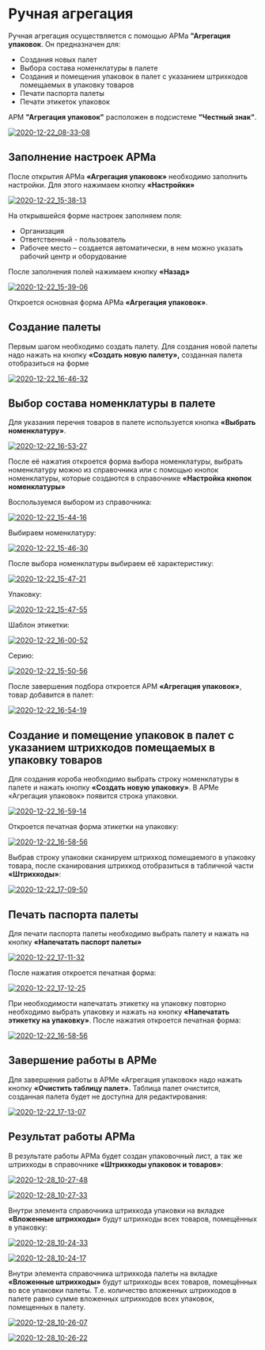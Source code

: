 # Ручная агрегация

Ручная агрегация осуществляется с помощью АРМа **"Агрегация упаковок**. Он предназначен для:

- Создания новых палет
- Выбора состава номенклатуры в палете
- Создания и помещения упаковок в палет с указанием штрихкодов помещаемых в упаковку товаров
- Печати паспорта палеты
- Печати этикеток упаковок

АРМ **"Агрегация упаковок"** расположен в подсистеме **"Честный знак"**.

[![2020-12-22_08-33-08][2020-12-22_08-33-08]][2020-12-22_08-33-08]

## Заполнение настроек АРМа

После открытия АРМа **«Агрегация упаковок»** необходимо заполнить настройки. Для этого нажимаем кнопку **«Настройки»**

[![2020-12-22_15-38-13][2020-12-22_15-38-13]][2020-12-22_15-38-13]

На открывшейся форме настроек заполняем поля:

- Организация
- Ответственный - пользователь
- Рабочее место – создается автоматически, в нем можно указать рабочий центр и оборудование

После заполнения полей нажимаем кнопку **«Назад»**

[![2020-12-22_15-39-06][2020-12-22_15-39-06]][2020-12-22_15-39-06]

Откроется основная форма АРМа **«Агрегация упаковок»**.

## Создание палеты

Первым шагом необходимо создать палету. Для создания новой палеты надо нажать на кнопку **«Создать новую палету»,** созданная палета отобразиться на форме

[![2020-12-22_16-46-32][2020-12-22_16-46-32]][2020-12-22_16-46-32]

## Выбор состава номенклатуры в палете

Для указания перечня товаров в палете используется кнопка **«Выбрать номенклатуру»**.

[![2020-12-22_16-53-27][2020-12-22_16-53-27]][2020-12-22_16-53-27]

После её нажатия откроется форма выбора номенклатуры, выбрать номенклатуру можно из справочника или с помощью кнопок номенклатуры, которые создаются в справочнике **«Настройка кнопок номенклатуры»**

Воспользуемся выбором из справочника:

[![2020-12-22_15-44-16][2020-12-22_15-44-16]][2020-12-22_15-44-16]

Выбираем номенклатуру:

[![2020-12-22_15-46-30][2020-12-22_15-46-30]][2020-12-22_15-46-30]

После выбора номенклатуры выбираем её характеристику:

[![2020-12-22_15-47-21][2020-12-22_15-47-21]][2020-12-22_15-47-21]

Упаковку:

[![2020-12-22_15-47-55][2020-12-22_15-47-55]][2020-12-22_15-47-55]

Шаблон этикетки:

[![2020-12-22_16-00-52][2020-12-22_16-00-52]][2020-12-22_16-00-52]

Серию:

[![2020-12-22_15-50-56][2020-12-22_15-50-56]][2020-12-22_15-50-56]

После завершения подбора откроется АРМ **«Агрегация упаковок»**, товар добавится в палет:

[![2020-12-22_16-54-19][2020-12-22_16-54-19]][2020-12-22_16-54-19]

## Создание и помещение упаковок в палет с указанием штрихкодов помещаемых в упаковку товаров

Для создания короба необходимо выбрать строку номенклатуры в палете и нажать кнопку **«Создать новую упаковку»**. В АРМе «Агрегация упаковок» появится строка упаковки.

[![2020-12-22_16-59-14][2020-12-22_16-59-14]][2020-12-22_16-59-14]

Откроется печатная форма этикетки на упаковку:

[![2020-12-22_16-58-56][2020-12-22_16-58-56]][2020-12-22_16-58-56]

Выбрав строку упаковки сканируем штрихкод помещаемого в упаковку товара, после сканирования штрихкод отобразиться в табличной части **«Штрихкоды»**:

[![2020-12-22_17-09-50][2020-12-22_17-09-50]][2020-12-22_17-09-50]

## Печать паспорта палеты

Для печати паспорта палеты необходимо выбрать палету и нажать на кнопку **«Напечатать паспорт палеты»**

[![2020-12-22_17-11-32][2020-12-22_17-11-32]][2020-12-22_17-11-32]

После нажатия откроется печатная форма:

[![2020-12-22_17-12-25][2020-12-22_17-12-25]][2020-12-22_17-12-25]

При необходимости напечатать этикетку на упаковку повторно необходимо выбрать упаковку и нажать на кнопку **«Напечатать этикетку на упаковку»**. После нажатия откроется печатная форма:

[![2020-12-22_16-58-56][2020-12-22_16-58-56]][2020-12-22_16-58-56]

## Завершение работы в АРМе

Для завершения работы в АРМе «Агрегация упаковок» надо нажать кнопку **«Очистить таблицу палет».** Таблица палет очистится, созданная палета будет не доступна для редактирования:

[![2020-12-22_17-13-07][2020-12-22_17-13-07]][2020-12-22_17-13-07]

## Результат работы АРМа

В результате работы АРМа будет создан упаковочный лист, а так же штрихкоды в справочнике **«Штрихкоды упаковок и товаров»**:

[![2020-12-28_10-27-48][2020-12-28_10-27-48]][2020-12-28_10-27-48]

[![2020-12-28_10-27-33][2020-12-28_10-27-33]][2020-12-28_10-27-33]

Внутри элемента справочника штрихкода упаковки на вкладке **«Вложенные штрихкоды»** будут штрихкоды всех товаров, помещённых в упаковку:

[![2020-12-28_10-24-33][2020-12-28_10-24-33]][2020-12-28_10-24-33]

[![2020-12-28_10-24-17][2020-12-28_10-24-17]][2020-12-28_10-24-17]

Внутри элемента справочника штрихкода палеты на вкладке **«Вложенные штрихкоды»** будут штрихкоды всех товаров, помещённых во все упаковки палеты. Т.е. количество вложенных штрихкодов в палете равно сумме вложенных штрихкодов всех упаковок, помещенных в палету.

[![2020-12-28_10-26-07][2020-12-28_10-26-07]][2020-12-28_10-26-07]

[![2020-12-28_10-26-22][2020-12-28_10-26-22]][2020-12-28_10-26-22]

[2020-12-22_08-33-08]: ManualAggregation.assets/2020-12-22_08-33-08.png
[2020-12-22_15-38-13]: ManualAggregation.assets/2020-12-22_15-38-13.png
[2020-12-22_15-39-06]: ManualAggregation.assets/2020-12-22_15-39-06.png
[2020-12-22_16-46-32]: ManualAggregation.assets/2020-12-22_16-46-32.png
[2020-12-22_16-53-27]: ManualAggregation.assets/2020-12-22_16-53-27.png
[2020-12-22_15-44-16]: ManualAggregation.assets/2020-12-22_15-44-16.png
[2020-12-22_15-46-30]: ManualAggregation.assets/2020-12-22_15-46-30.png
[2020-12-22_15-47-21]: ManualAggregation.assets/2020-12-22_15-47-21.png
[2020-12-22_15-47-55]: ManualAggregation.assets/2020-12-22_15-47-55.png
[2020-12-22_16-00-52]: ManualAggregation.assets/2020-12-22_16-00-52.png
[2020-12-22_15-50-56]: ManualAggregation.assets/2020-12-22_15-50-56.png
[2020-12-22_16-54-19]: ManualAggregation.assets/2020-12-22_16-54-19.png
[2020-12-22_16-59-14]: ManualAggregation.assets/2020-12-22_16-59-14.png
[2020-12-22_16-58-56]: ManualAggregation.assets/2020-12-22_16-58-56.png
[2020-12-22_17-09-50]: ManualAggregation.assets/2020-12-22_17-09-50.png
[2020-12-22_17-11-32]: ManualAggregation.assets/2020-12-22_17-11-32.png
[2020-12-22_17-12-25]: ManualAggregation.assets/2020-12-22_17-12-25.png
[2020-12-22_17-13-07]: ManualAggregation.assets/2020-12-22_17-13-07.png
[2020-12-28_10-27-48]: ManualAggregation.assets/2020-12-28_10-27-48.png
[2020-12-28_10-27-33]: ManualAggregation.assets/2020-12-28_10-27-33.png
[2020-12-28_10-24-33]: ManualAggregation.assets/2020-12-28_10-24-33.png
[2020-12-28_10-24-17]: ManualAggregation.assets/2020-12-28_10-24-17.png
[2020-12-28_10-26-07]: ManualAggregation.assets/2020-12-28_10-26-07.png
[2020-12-28_10-26-22]: ManualAggregation.assets/2020-12-28_10-26-22.png